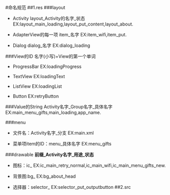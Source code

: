 #命名规范
##1.res
###layout
- Activity
layout_Activity的名字_状态
EX:layout_main_loading,layout_put_content,layout_about.

- AdapterView的每一项
item_名字
EX:item_wifi,item_put.

- Dialog
dialog_名字
EX:dialog_loading

###View的ID
名字(小写)+View的第一个单词

- ProgressBar
EX:loadingProgress

- TextView
EX:loadingText

- ListView
EX:loadingList

- Button
EX:retryButton

###Value的String
Activity名字_Group名字_具体名字
EX:main_menu_gifts,main_loading,app_name.

###menu
- 文件名：Activity名字_分支
EX:main.xml

- 菜单项item的ID：menu_具体名字
EX:menu_gifts

###drawable
**前缀_Activity名字_用途_状态**

- 图标：ic_
EX:ic_main_retry_normal,ic_main_wifi,ic_main_menu_gifts_new.

- 背景图:bg_
EX:bg_about_head

- 选择器：selector_
EX:selector_put_outputbutton
##2.src


